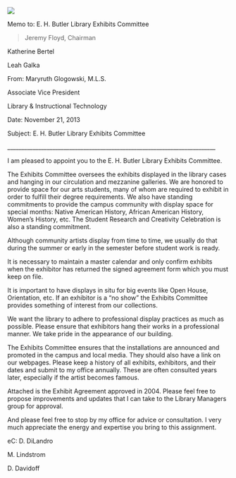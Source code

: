 ![](./media/image1.emf)

Memo to: E. H. Butler Library Exhibits Committee

> Jeremy Floyd, Chairman

Katherine Bertel

Leah Galka

From: Maryruth Glogowski, M.L.S.

Associate Vice President

Library & Instructional Technology

Date: November 21, 2013

Subject: E. H. Butler Library Exhibits Committee

\_\_\_\_\_\_\_\_\_\_\_\_\_\_\_\_\_\_\_\_\_\_\_\_\_\_\_\_\_\_\_\_\_\_\_\_\_\_\_\_\_\_­­­­­­­­­­\_\_\_\_\_\_\_\_\_\_\_\_\_\_\_\_\_\_\_\_\_\_\_\_\_\_\_\_\_\_\_\_

I am pleased to appoint you to the E. H. Butler Library Exhibits Committee.

The Exhibits Committee oversees the exhibits displayed in the library cases and hanging in our circulation and mezzanine galleries. We are honored to provide space for our arts students, many of whom are required to exhibit in order to fulfill their degree requirements. We also have standing commitments to provide the campus community with display space for special months: Native American History, African American History, Women’s History, etc. The Student Research and Creativity Celebration is also a standing commitment.

Although community artists display from time to time, we usually do that during the summer or early in the semester before student work is ready.

It is necessary to maintain a master calendar and only confirm exhibits when the exhibitor has returned the signed agreement form which you must keep on file.

It is important to have displays in situ for big events like Open House, Orientation, etc. If an exhibitor is a “no show” the Exhibits Committee provides something of interest from our collections.

We want the library to adhere to professional display practices as much as possible. Please ensure that exhibitors hang their works in a professional manner. We take pride in the appearance of our building.

The Exhibits Committee ensures that the installations are announced and promoted in the campus and local media. They should also have a link on our webpages. Please keep a history of all exhibits, exhibitors, and their dates and submit to my office annually. These are often consulted years later, especially if the artist becomes famous.

Attached is the Exhibit Agreement approved in 2004. Please feel free to propose improvements and updates that I can take to the Library Managers group for approval.

And please feel free to stop by my office for advice or consultation. I very much appreciate the energy and expertise you bring to this assignment.

eC: D. DiLandro

M. Lindstrom

D. Davidoff
